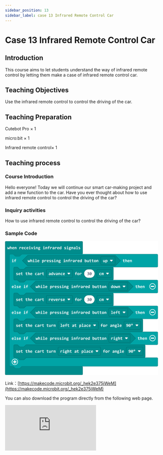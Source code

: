 ```yaml
---
sidebar_position: 13
sidebar_label: case 13 Infrared Remote Control Car
---
```


# Case 13 Infrared Remote Control Car

## Introduction

This course aims to let students understand the way of infrared remote control by letting them make a case of infrared remote control car.

[](./images/cutebot-pro-case-13-01.png)

## Teaching Objectives

Use the infrared remote control to control the driving of the car.


## Teaching Preparation

Cutebot Pro × 1

micro:bit × 1

Infrared remote control× 1

## Teaching process

### Course Introduction

Hello everyone! Today we will continue our smart car-making project and add a new function to the car. Have you ever thought about how to use infrared remote control to control the driving of the car?

### Inquiry activities

How to use infrared remote control to control the driving of the car?

### Sample Code

![](./images/cutebot-pro-case-13-02.png)

Link：[https://makecode.microbit.org/_hek2e375jWeM](https://makecode.microbit.org/_hek2e375jWeM)

You can also download the program directly from the following web page.

<div
    style={{
        position: 'relative',
        paddingBottom: '60%',
        overflow: 'hidden',
    }}
>
    <iframe
        src="https://makecode.microbit.org/_hek2e375jWeM"
        frameborder="0"
        sandbox="allow-popups allow-forms allow-scripts allow-same-origin"
        style={{
            position: 'absolute',
            width: '100%',
            height: '100%',
        }}
    />
</div>



### Case presentation


## Summary and Reflection

Review course content to remind students of what knowledge and skills they have acquired.

Guide students to discuss the problems and difficulties they encountered in the production process, and how to solve these problems.

Encourage students to think about the application scenarios of remote control smart racing cars

